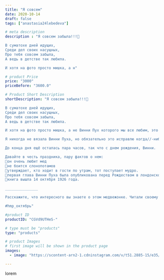 ```yaml
---
title: "Я совсем"
date: 2020-10-14
draft: false
tags: ["anastasia24lebedeva"]

# meta description
description : "Я совсем забыла!!!🙈

В суматохе дней идущих, 
Среди дел своих насущных, 
Про тебя совсем забыла, 
А ведь в детстве так любила.

И хотя на фото просто мишка, а н"

# product Price
price: "3000"
priceBefore: "3600.0"

# Product Short Description
shortDescription: "Я совсем забыла!!!🙈

В суматохе дней идущих, 
Среди дел своих насущных, 
Про тебя совсем забыла, 
А ведь в детстве так любила.

И хотя на фото просто мишка, а не Винни Пух которого мы все любим, это тоже мишка. 

Я никогда не вязала Винни Пуха, но обязательно это исправлю когда//-нибудь, возможно свяжу всю компанию. 

До конца дня ещё осталась пара часов, так что с днем рождения, Винни.

Давайте в честь праздника, пару фактов о нем:
🧸он очень любит мед
🧸не боится слонопотамов
🧸утверждает, кто ходит в гости по утрам, тот поступает мудро. 
🧸первая глава Винни Пуха была опубликована перед Рождеством в лондонской газете в 1925 году. 
🧸книга вышла 14 октября 1926 года. 

_______________

Расскажите, что интересного вы знаете о этом медвежонке. Читали своему ребёнку рассказы о нем? 

#hmp_октябрь"

#product ID
productID: "CGVd9UTHeS-"

# type must be "products"
type: "products"

# product Images
# first image will be shown in the product page
images:
  - image: "https://scontent-arn2-1.cdninstagram.com/v/t51.2885-15/e35/121417580_109555627513451_4744971201621813793_n.jpg?se=7&tp=1&_nc_ht=scontent-arn2-1.cdninstagram.com&_nc_cat=111&_nc_ohc=1SWw8MCfCQMAX8azRG_&ccb=7-4&oh=0819469095662113d519f47ff4efd2bc&oe=608203B3&ig_cache_key=MjQxOTk3MjEzMTgxMzk3NTIzMA%3D%3D.2-ccb7-4"

---
```

lorem
